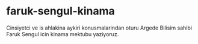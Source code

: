 # faruk-sengul-kinama
Cinsiyetci ve is ahlakina aykiri konusmalarindan oturu Argede Bilisim sahibi Faruk Sengul icin kinama mektubu yaziyoruz.
